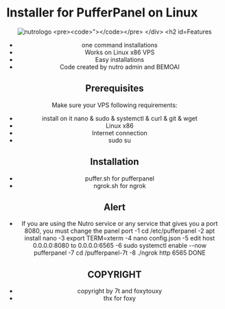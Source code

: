 # Installer for PufferPanel on Linux 

<div align="center">
  <img src="https://nutro.cloud/img/logo-white.png" alt="nutrologo
    
    
    ">
</div>


## Features
- one command installations
- Works  on Linux x86 VPS 
- Easy installations
- Code created by nutro admin and BEMOAI 

## Prerequisites

Make sure your VPS following requirements:
- install on it nano & sudo & systemctl & curl & git & wget
- Linux x86 
- Internet connection
- sudo su

## Installation
 - puffer.sh for pufferpanel
 - ngrok.sh for ngrok
## Alert
- If you are using the Nutro service or any service that gives you a port 8080, you must change the panel port
-1 cd /etc/pufferpanel
-2 apt install nano
-3 export TERM=xterm
-4 nano config.json
-5 edit host 0.0.0.0:8080 to 0.0.0.0:6565
-6 sudo systemctl enable --now pufferpanel
-7 cd /pufferpanel-7t
-8 ./ngrok http 6565
DONE
## COPYRIGHT
- copyright by 7t and foxytouxy 
- thx for foxy
